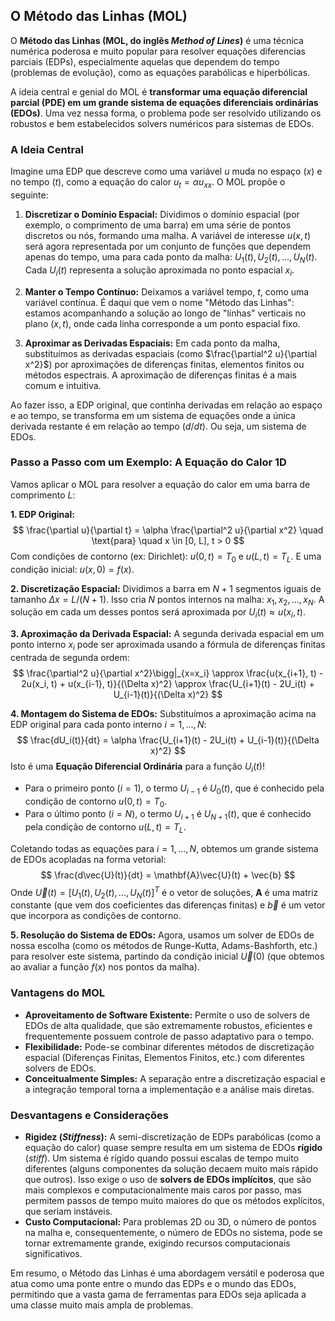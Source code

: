## O Método das Linhas (MOL)

O **Método das Linhas (MOL, do inglês *Method of Lines*)** é uma técnica numérica poderosa e muito popular para resolver equações diferencias parciais (EDPs), especialmente aquelas que dependem do tempo (problemas de evolução), como as equações parabólicas e hiperbólicas.

A ideia central e genial do MOL é **transformar uma equação diferencial parcial (PDE) em um grande sistema de equações diferenciais ordinárias (EDOs)**. Uma vez nessa forma, o problema pode ser resolvido utilizando os robustos e bem estabelecidos solvers numéricos para sistemas de EDOs.

### A Ideia Central

Imagine uma EDP que descreve como uma variável $u$ muda no espaço ($x$) e no tempo ($t$), como a equação do calor $u_t = \alpha u_{xx}$. O MOL propõe o seguinte:

1.  **Discretizar o Domínio Espacial:** Dividimos o domínio espacial (por exemplo, o comprimento de uma barra) em uma série de pontos discretos ou nós, formando uma malha. A variável de interesse $u(x,t)$ será agora representada por um conjunto de funções que dependem apenas do tempo, uma para cada ponto da malha: $U_1(t), U_2(t), ..., U_N(t)$. Cada $U_i(t)$ representa a solução aproximada no ponto espacial $x_i$.

2.  **Manter o Tempo Contínuo:** Deixamos a variável tempo, $t$, como uma variável contínua. É daqui que vem o nome "Método das Linhas": estamos acompanhando a solução ao longo de "linhas" verticais no plano $(x, t)$, onde cada linha corresponde a um ponto espacial fixo.

3.  **Aproximar as Derivadas Espaciais:** Em cada ponto da malha, substituímos as derivadas espaciais (como $\frac{\partial^2 u}{\partial x^2}$) por aproximações de diferenças finitas, elementos finitos ou métodos espectrais. A aproximação de diferenças finitas é a mais comum e intuitiva.

Ao fazer isso, a EDP original, que continha derivadas em relação ao espaço e ao tempo, se transforma em um sistema de equações onde a única derivada restante é em relação ao tempo ($d/dt$). Ou seja, um sistema de EDOs.

### Passo a Passo com um Exemplo: A Equação do Calor 1D

Vamos aplicar o MOL para resolver a equação do calor em uma barra de comprimento $L$:

**1. EDP Original:**
$$
\frac{\partial u}{\partial t} = \alpha \frac{\partial^2 u}{\partial x^2} \quad \text{para} \quad x \in [0, L], t > 0
$$
Com condições de contorno (ex: Dirichlet): $u(0, t) = T_0$ e $u(L, t) = T_L$.
E uma condição inicial: $u(x, 0) = f(x)$.

**2. Discretização Espacial:**
Dividimos a barra em $N+1$ segmentos iguais de tamanho $\Delta x = L/(N+1)$. Isso cria $N$ pontos internos na malha: $x_1, x_2, ..., x_N$. A solução em cada um desses pontos será aproximada por $U_i(t) \approx u(x_i, t)$.

**3. Aproximação da Derivada Espacial:**
A segunda derivada espacial em um ponto interno $x_i$ pode ser aproximada usando a fórmula de diferenças finitas centrada de segunda ordem:
$$
\frac{\partial^2 u}{\partial x^2}\bigg|_{x=x_i} \approx \frac{u(x_{i+1}, t) - 2u(x_i, t) + u(x_{i-1}, t)}{(\Delta x)^2} \approx \frac{U_{i+1}(t) - 2U_i(t) + U_{i-1}(t)}{(\Delta x)^2}
$$

**4. Montagem do Sistema de EDOs:**
Substituímos a aproximação acima na EDP original para cada ponto interno $i=1, ..., N$:
$$
\frac{dU_i(t)}{dt} = \alpha \frac{U_{i+1}(t) - 2U_i(t) + U_{i-1}(t)}{(\Delta x)^2}
$$
Isto é uma **Equação Diferencial Ordinária** para a função $U_i(t)$!

* Para o primeiro ponto ($i=1$), o termo $U_{i-1}$ é $U_0(t)$, que é conhecido pela condição de contorno $u(0,t) = T_0$.
* Para o último ponto ($i=N$), o termo $U_{i+1}$ é $U_{N+1}(t)$, que é conhecido pela condição de contorno $u(L,t) = T_L$.

Coletando todas as equações para $i=1, ..., N$, obtemos um grande sistema de EDOs acopladas na forma vetorial:
$$
\frac{d\vec{U}(t)}{dt} = \mathbf{A}\vec{U}(t) + \vec{b}
$$
Onde $\vec{U}(t) = [U_1(t), U_2(t), ..., U_N(t)]^T$ é o vetor de soluções, $\mathbf{A}$ é uma matriz constante (que vem dos coeficientes das diferenças finitas) e $\vec{b}$ é um vetor que incorpora as condições de contorno.

**5. Resolução do Sistema de EDOs:**
Agora, usamos um solver de EDOs de nossa escolha (como os métodos de Runge-Kutta, Adams-Bashforth, etc.) para resolver este sistema, partindo da condição inicial $\vec{U}(0)$ (que obtemos ao avaliar a função $f(x)$ nos pontos da malha).

### Vantagens do MOL

* **Aproveitamento de Software Existente:** Permite o uso de solvers de EDOs de alta qualidade, que são extremamente robustos, eficientes e frequentemente possuem controle de passo adaptativo para o tempo.
* **Flexibilidade:** Pode-se combinar diferentes métodos de discretização espacial (Diferenças Finitas, Elementos Finitos, etc.) com diferentes solvers de EDOs.
* **Conceitualmente Simples:** A separação entre a discretização espacial e a integração temporal torna a implementação e a análise mais diretas.

### Desvantagens e Considerações

* **Rigidez (*Stiffness*):** A semi-discretização de EDPs parabólicas (como a equação do calor) quase sempre resulta em um sistema de EDOs **rígido** (*stiff*). Um sistema é rígido quando possui escalas de tempo muito diferentes (alguns componentes da solução decaem muito mais rápido que outros). Isso exige o uso de **solvers de EDOs implícitos**, que são mais complexos e computacionalmente mais caros por passo, mas permitem passos de tempo muito maiores do que os métodos explícitos, que seriam instáveis.
* **Custo Computacional:** Para problemas 2D ou 3D, o número de pontos na malha e, consequentemente, o número de EDOs no sistema, pode se tornar extremamente grande, exigindo recursos computacionais significativos.

Em resumo, o Método das Linhas é uma abordagem versátil e poderosa que atua como uma ponte entre o mundo das EDPs e o mundo das EDOs, permitindo que a vasta gama de ferramentas para EDOs seja aplicada a uma classe muito mais ampla de problemas.